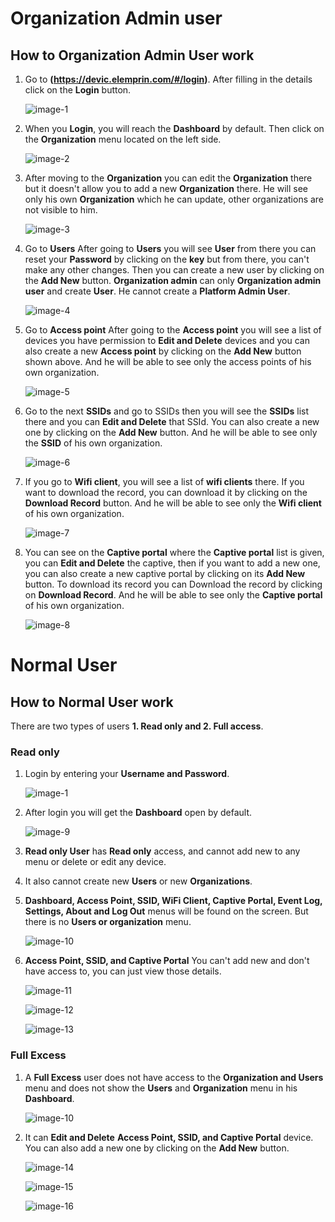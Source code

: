 # Organization Admin user

## How to Organization Admin User work
1. Go to **(https://devic.elemprin.com/#/login)**. After filling in the details click on the **Login** button.

    ![image-1](https://github.com/Nancypatel1103/ComplianceClient/assets/153616269/038e24d4-0fbf-41cf-b85d-0fcc014432e4)

2. When you **Login**, you will reach the **Dashboard** by default. Then click on the **Organization** menu located on the left side.

    ![image-2](https://github.com/Nancypatel1103/ComplianceClient/assets/153616269/45fcab4c-d129-4b9a-ac4c-7e4e122cb2e1)

3. After moving to the **Organization** you can edit the **Organization** there but it doesn't allow you to add a new **Organization** there. He will see only his own **Organization** which he can update, other organizations are not visible to him.

    ![image-3](https://github.com/Nancypatel1103/ComplianceClient/assets/153616269/b4bf4320-86b6-495f-9bde-70e25aeb223d)

4. Go to **Users** After going to **Users** you will see **User** from there you can reset your **Password** by clicking on the **key** but from there, you can't make any other changes. Then you can create a new user by clicking on the **Add New** button. **Organization admin** can only **Organization admin user** and create **User**. He cannot create a **Platform Admin User**.

    ![image-4](https://github.com/Nancypatel1103/ComplianceClient/assets/153616269/387d4a90-a803-45d3-93d8-b79a238cb133)

5. Go to **Access point** After going to the **Access point** you will see a list of devices you have permission to **Edit and Delete** devices and you can also create a new **Access point** by clicking on the **Add New** button shown above. And he will be able to see only the access points of his own organization.

    ![image-5](https://github.com/Nancypatel1103/ComplianceClient/assets/153616269/405b03c2-290a-4471-9c47-c1ac0910d4ac)

6. Go to the next **SSIDs** and go to SSIDs then you will see the **SSIDs** list there and you can **Edit and Delete** that SSId. You can also create a new one by clicking on the **Add New** button. And he will be able to see only the **SSID** of his own organization.

    ![image-6](https://github.com/Nancypatel1103/ComplianceClient/assets/153616269/1727a5c6-2622-4695-a659-cd20ebba8474)

7.  If you go to **Wifi client**, you will see a list of **wifi clients** there. If you want to download the record, you can download it by clicking on the **Download Record** button. And he will be able to see only the **Wifi client** of his own organization.

    ![image-7](https://github.com/Nancypatel1103/ComplianceClient/assets/153616269/966eb91b-7ce3-438c-8db9-2cba4fc4fd31)

8.  You can see on the **Captive portal** where the **Captive portal** list is given, you can **Edit and Delete** the captive, then if you want to add a new one, you can also create a new captive portal by clicking on its **Add New** button. To download its record you can Download the record by clicking on **Download Record**. And he will be able to see only the **Captive portal** of his own organization.

    ![image-8](https://github.com/Nancypatel1103/ComplianceClient/assets/153616269/67208746-e0bf-4cf2-9a39-0c599ffcf939)

 
# Normal User
## How to Normal User work
There are two types of users **1. Read only and 2. Full access**.
### Read only
1. Login by entering your **Username and Password**.

   ![image-1](https://github.com/Nancypatel1103/ComplianceClient/assets/153616269/038e24d4-0fbf-41cf-b85d-0fcc014432e4)

2. After login you will get the **Dashboard** open by default.

   ![image-9](https://github.com/Nancypatel1103/ComplianceClient/assets/153616269/f8f744d4-af6b-438e-ae3b-32f5d44ba17e)

3. **Read only User** has **Read only** access, and cannot add new to any menu or delete or edit any device.
4. It also cannot create new **Users** or new **Organizations**.
5. **Dashboard, Access Point, SSID, WiFi Client, Captive Portal, Event Log, Settings, About and Log Out** menus will be found on the screen. But there is no **Users or organization** menu.

   ![image-10](https://github.com/Nancypatel1103/ComplianceClient/assets/153616269/4f0e1a52-8cb7-4f34-8945-bfe0f9fcda69)

6. **Access Point, SSID, and Captive Portal** You can't add new and don't have access to, you can just view those details.

   ![image-11](https://github.com/Nancypatel1103/ComplianceClient/assets/153616269/b8e6c66a-0dbb-412a-bc4e-2c30da47a016)

   ![image-12](https://github.com/Nancypatel1103/ComplianceClient/assets/153616269/29868e0c-ae01-43dc-a9f6-2242af6d4ded)

   ![image-13](https://github.com/Nancypatel1103/ComplianceClient/assets/153616269/c47823bc-b546-4c1e-a00e-8877671c5210)

### Full Excess
1. A **Full Excess** user does not have access to the **Organization and Users** menu and does not show the **Users** and **Organization** menu in his **Dashboard**.

   ![image-10](https://github.com/Nancypatel1103/ComplianceClient/assets/153616269/4f0e1a52-8cb7-4f34-8945-bfe0f9fcda69)

2. It can **Edit and Delete** **Access Point, SSID, and Captive Portal** device. You can also add a new one by clicking on the **Add New** button.

   ![image-14](https://github.com/Nancypatel1103/ComplianceClient/assets/153616269/ad64d8d4-4007-46b7-8b71-a7f836094a60)

   ![image-15](https://github.com/Nancypatel1103/ComplianceClient/assets/153616269/700a9b4c-5fa4-4380-bb25-c07b49a575d2)

   ![image-16](https://github.com/Nancypatel1103/ComplianceClient/assets/153616269/418fb263-2bf6-494f-906c-e9e5d6da74c3)

